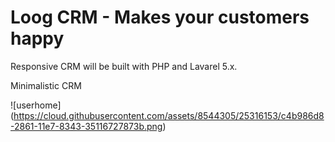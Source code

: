 # Loog CRM - Makes your customers happy

Responsive CRM will be built with PHP and Lavarel 5.x.

Minimalistic CRM

![userhome] (https://cloud.githubusercontent.com/assets/8544305/25316153/c4b986d8-2861-11e7-8343-35116727873b.png)
